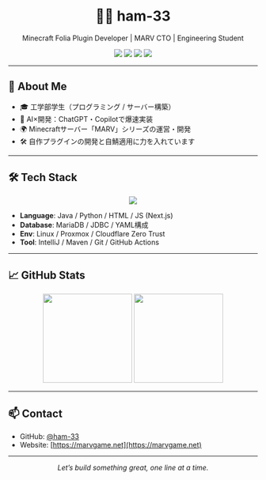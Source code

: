 <h1 align="center">🧑‍💻 ham-33</h1>
<p align="center">Minecraft Folia Plugin Developer | MARV CTO | Engineering Student</p>

<p align="center">
  <img src="https://img.shields.io/badge/-Java-007396?style=flat&logo=java&logoColor=white" />
  <img src="https://img.shields.io/badge/-Folia-F7DF1E?style=flat&logo=minecraft&logoColor=black" />
  <img src="https://img.shields.io/badge/-MariaDB-003545?style=flat&logo=mariadb&logoColor=white" />
  <img src="https://img.shields.io/badge/-Linux-FCC624?style=flat&logo=linux&logoColor=black" />
</p>

---

## 📝 About Me

- 🎓 工学部学生（プログラミング / サーバー構築）
- 🧠 AI×開発：ChatGPT・Copilotで爆速実装
- 🌍 Minecraftサーバー「MARV」シリーズの運営・開発
- 🛠 自作プラグインの開発と自鯖適用に力を入れています

---

## 🛠️ Tech Stack

<p align="center">
  <img src="https://skillicons.dev/icons?i=java,py,linux,html,nextjs,mariadb,mysql" />
</p>

- **Language**: Java / Python / HTML / JS (Next.js)
- **Database**: MariaDB / JDBC / YAML構成
- **Env**: Linux / Proxmox / Cloudflare Zero Trust
- **Tool**: IntelliJ / Maven / Git / GitHub Actions

---

## 📈 GitHub Stats

<p align="center">
  <img height="180em" src="https://github-readme-stats.vercel.app/api?username=ham-33&show_icons=true&theme=tokyonight&hide=prs" />
  <img height="180em" src="https://github-readme-stats.vercel.app/api/top-langs/?username=ham-33&layout=compact&theme=tokyonight" />
</p>

---

## 📫 Contact

- GitHub: [@ham-33](https://github.com/ham-33)
- Website: [https://marvgame.net](https://marvgame.net)

---

<p align="center"><i>Let’s build something great, one line at a time.</i></p>

